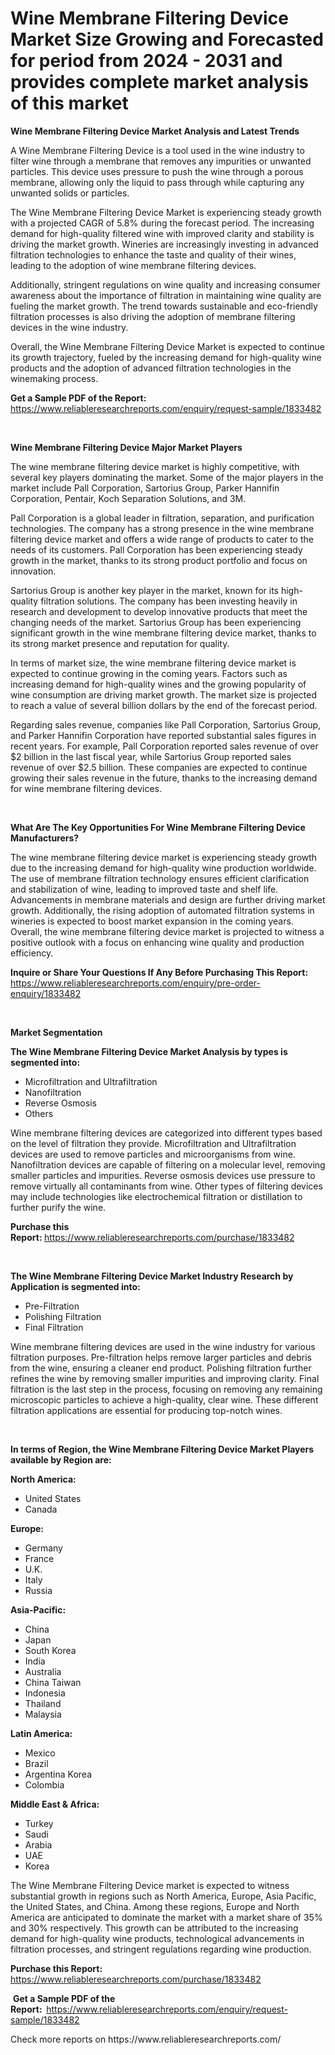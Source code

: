 <p><h1>Wine Membrane Filtering Device Market Size Growing and Forecasted for period from 2024 - 2031 and provides complete market analysis of this market</h1></p><p><strong>Wine Membrane Filtering Device Market Analysis and Latest Trends</strong></p>
<p><p>A Wine Membrane Filtering Device is a tool used in the wine industry to filter wine through a membrane that removes any impurities or unwanted particles. This device uses pressure to push the wine through a porous membrane, allowing only the liquid to pass through while capturing any unwanted solids or particles.</p><p>The Wine Membrane Filtering Device Market is experiencing steady growth with a projected CAGR of 5.8% during the forecast period. The increasing demand for high-quality filtered wine with improved clarity and stability is driving the market growth. Wineries are increasingly investing in advanced filtration technologies to enhance the taste and quality of their wines, leading to the adoption of wine membrane filtering devices.</p><p>Additionally, stringent regulations on wine quality and increasing consumer awareness about the importance of filtration in maintaining wine quality are fueling the market growth. The trend towards sustainable and eco-friendly filtration processes is also driving the adoption of membrane filtering devices in the wine industry.</p><p>Overall, the Wine Membrane Filtering Device Market is expected to continue its growth trajectory, fueled by the increasing demand for high-quality wine products and the adoption of advanced filtration technologies in the winemaking process.</p></p>
<p><strong>Get a Sample PDF of the Report:&nbsp;</strong> <a href="https://www.reliableresearchreports.com/enquiry/request-sample/1833482">https://www.reliableresearchreports.com/enquiry/request-sample/1833482</a></p>
<p>&nbsp;</p>
<p><strong>Wine Membrane Filtering Device Major Market Players</strong></p>
<p><p>The wine membrane filtering device market is highly competitive, with several key players dominating the market. Some of the major players in the market include Pall Corporation, Sartorius Group, Parker Hannifin Corporation, Pentair, Koch Separation Solutions, and 3M.</p><p>Pall Corporation is a global leader in filtration, separation, and purification technologies. The company has a strong presence in the wine membrane filtering device market and offers a wide range of products to cater to the needs of its customers. Pall Corporation has been experiencing steady growth in the market, thanks to its strong product portfolio and focus on innovation.</p><p>Sartorius Group is another key player in the market, known for its high-quality filtration solutions. The company has been investing heavily in research and development to develop innovative products that meet the changing needs of the market. Sartorius Group has been experiencing significant growth in the wine membrane filtering device market, thanks to its strong market presence and reputation for quality.</p><p>In terms of market size, the wine membrane filtering device market is expected to continue growing in the coming years. Factors such as increasing demand for high-quality wines and the growing popularity of wine consumption are driving market growth. The market size is projected to reach a value of several billion dollars by the end of the forecast period.</p><p>Regarding sales revenue, companies like Pall Corporation, Sartorius Group, and Parker Hannifin Corporation have reported substantial sales figures in recent years. For example, Pall Corporation reported sales revenue of over $2 billion in the last fiscal year, while Sartorius Group reported sales revenue of over $2.5 billion. These companies are expected to continue growing their sales revenue in the future, thanks to the increasing demand for wine membrane filtering devices.</p></p>
<p>&nbsp;</p>
<p><strong>What Are The Key Opportunities For Wine Membrane Filtering Device Manufacturers?</strong></p>
<p><p>The wine membrane filtering device market is experiencing steady growth due to the increasing demand for high-quality wine production worldwide. The use of membrane filtration technology ensures efficient clarification and stabilization of wine, leading to improved taste and shelf life. Advancements in membrane materials and design are further driving market growth. Additionally, the rising adoption of automated filtration systems in wineries is expected to boost market expansion in the coming years. Overall, the wine membrane filtering device market is projected to witness a positive outlook with a focus on enhancing wine quality and production efficiency.</p></p>
<p><strong>Inquire or Share Your Questions If Any Before Purchasing This Report:</strong> <a href="https://www.reliableresearchreports.com/enquiry/pre-order-enquiry/1833482">https://www.reliableresearchreports.com/enquiry/pre-order-enquiry/1833482</a></p>
<p>&nbsp;</p>
<p><strong>Market Segmentation</strong></p>
<p><strong>The Wine Membrane Filtering Device Market Analysis by types is segmented into:</strong></p>
<p><ul><li>Microfiltration and Ultrafiltration</li><li>Nanofiltration</li><li>Reverse Osmosis</li><li>Others</li></ul></p>
<p><p>Wine membrane filtering devices are categorized into different types based on the level of filtration they provide. Microfiltration and Ultrafiltration devices are used to remove particles and microorganisms from wine. Nanofiltration devices are capable of filtering on a molecular level, removing smaller particles and impurities. Reverse osmosis devices use pressure to remove virtually all contaminants from wine. Other types of filtering devices may include technologies like electrochemical filtration or distillation to further purify the wine.</p></p>
<p><strong>Purchase this Report:&nbsp;</strong><a href="https://www.reliableresearchreports.com/purchase/1833482">https://www.reliableresearchreports.com/purchase/1833482</a></p>
<p>&nbsp;</p>
<p><strong>The Wine Membrane Filtering Device Market Industry Research by Application is segmented into:</strong></p>
<p><ul><li>Pre-Filtration</li><li>Polishing Filtration</li><li>Final Filtration</li></ul></p>
<p><p>Wine membrane filtering devices are used in the wine industry for various filtration purposes. Pre-filtration helps remove larger particles and debris from the wine, ensuring a cleaner end product. Polishing filtration further refines the wine by removing smaller impurities and improving clarity. Final filtration is the last step in the process, focusing on removing any remaining microscopic particles to achieve a high-quality, clear wine. These different filtration applications are essential for producing top-notch wines.</p></p>
<p>&nbsp;</p>
<p><strong>In terms of Region, the Wine Membrane Filtering Device Market Players available by Region are:</strong></p>
<p>
    <p> <strong> North America: </strong>
        <ul>
            <li>United States</li>
            <li>Canada</li>
        </ul>
        </p> 
    <p> <strong> Europe: </strong>
        <ul>
            <li>Germany</li>
            <li>France</li>
            <li>U.K.</li>
            <li>Italy</li>
            <li>Russia</li>
        </ul>
        </p> 
    <p> <strong> Asia-Pacific: </strong>
        <ul>
            <li>China</li>
            <li>Japan</li>
            <li>South Korea</li>
            <li>India</li>
            <li>Australia</li>
            <li>China Taiwan</li>
            <li>Indonesia</li>
            <li>Thailand</li>
            <li>Malaysia</li>
        </ul>
        </p> 
    <p> <strong> Latin America: </strong>
        <ul>
            <li>Mexico</li>
            <li>Brazil</li>
            <li>Argentina Korea</li>
            <li>Colombia</li>
        </ul>
        </p> 
    <p> <strong> Middle East & Africa: </strong>
        <ul>
            <li>Turkey</li>
            <li>Saudi</li>
            <li>Arabia</li>
            <li>UAE</li>
            <li>Korea</li>
        </ul>
    </p>
    </p>
<p><p>The Wine Membrane Filtering Device market is expected to witness substantial growth in regions such as North America, Europe, Asia Pacific, the United States, and China. Among these regions, Europe and North America are anticipated to dominate the market with a market share of 35% and 30% respectively. This growth can be attributed to the increasing demand for high-quality wine products, technological advancements in filtration processes, and stringent regulations regarding wine production.</p></p>
<p><strong>Purchase this Report: </strong><a href="https://www.reliableresearchreports.com/purchase/1833482">https://www.reliableresearchreports.com/purchase/1833482</a></p>
<p>&nbsp;<strong>Get a Sample PDF of the Report:&nbsp;&nbsp;</strong><a href="https://www.reliableresearchreports.com/enquiry/request-sample/1833482">https://www.reliableresearchreports.com/enquiry/request-sample/1833482</a></p>
<p><strong></strong></p>
<p>Check more reports on https://www.reliableresearchreports.com/</p>
